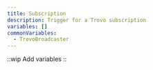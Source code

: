 ```yaml
---
title: Subscription
description: Trigger for a Trovo subscription
variables: []
commonVariables:
  - TrovoBroadcaster
---
```


::wip
Add variables
::
